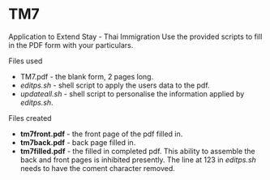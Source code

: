 # TM7
Application to Extend Stay - Thai Immigration
Use the provided scripts to fill in the PDF form with your particulars.

Files used
+ TM7.pdf - the blank form, 2 pages long.
+ *editps.sh* - shell script to apply the users data to the pdf.
+ *updateall.sh* - shell script to personalise the information applied by *editps.sh*.

Files created
+ __tm7front.pdf__ - the front page of the pdf filled in.
+ __tm7back.pdf__ - back page filled in.
+ __tm7filled.pdf__ - the filled in completed pdf. This ability to assemble the back and front pages is inhibited presently. The line at 123 in *editps.sh* needs to have the coment character removed.
